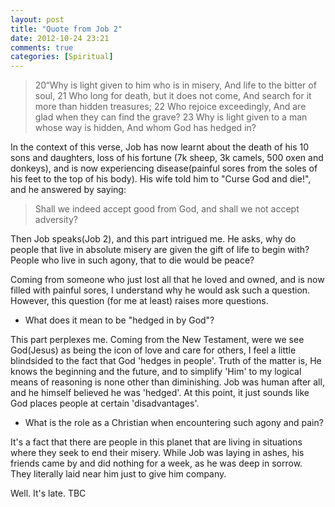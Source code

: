 ```yaml
---
layout: post
title: "Quote from Job 2"
date: 2012-10-24 23:21
comments: true
categories: [Spiritual] 
---
```

>20“Why is light given to him who is in misery,
And life to the bitter of soul,
21 Who long for death, but it does not come,
And search for it more than hidden treasures;
22 Who rejoice exceedingly,
And are glad when they can find the grave?
23 Why is light given to a man whose way is hidden,
And whom God has hedged in?

In the context of this verse, Job has now learnt about the death of his 10 sons and daughters, loss of his fortune (7k sheep,
3k camels, 500 oxen and donkeys), and is now experiencing disease(painful sores from the soles of his feet to the top of
his body). His wife told him to "Curse God and die!", and he answered by saying:

> Shall we indeed accept good from God, and shall we not accept adversity?

Then Job speaks(Job 2), and this part intrigued me. He asks, why do people that live in absolute misery are given the gift of life
to begin with? People who live in such agony, that to die would be peace?

Coming from someone who just lost all that he loved and owned, and is now filled with painful sores, I understand why he would ask
such a question. However, this question (for me at least) raises more questions.

- What does it mean to be "hedged in by God"?

This part perplexes me. Coming from the New Testament, were we see God(Jesus) as being the icon of love and care for others, I feel a little blindsided to the 
fact that God 'hedges in people'. Truth of the matter is, He knows the beginning and the future, and to simplify 'Him' to my logical means of reasoning is none other than diminishing.
Job was human after all, and he himself believed he was 'hedged'. At this point, it just sounds like God places people at certain 'disadvantages'. 

- What is the role as a Christian when encountering such agony and pain?

It's a fact that there are people in this planet that are living in situations where they seek to end their misery. While Job was laying in ashes, his friends came by and did nothing for a week, 
as he was deep in sorrow. They literally laid near him just to give him company.

Well. It's late. TBC

